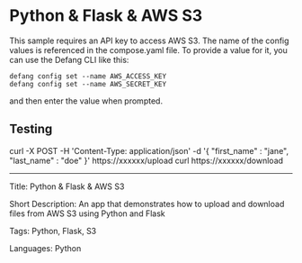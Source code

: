 # Python & Flask & AWS S3

This sample requires an API key to access AWS S3. The name of the config values is referenced in the compose.yaml file.
To provide a value for it, you can use the Defang CLI like this:

```
defang config set --name AWS_ACCESS_KEY
defang config set --name AWS_SECRET_KEY
```

and then enter the value when prompted.

## Testing

curl -X POST -H 'Content-Type: application/json' -d '{ "first_name" : "jane", "last_name" : "doe" }' https://xxxxxx/upload
curl https://xxxxxx/download

---

Title: Python & Flask & AWS S3

Short Description: An app that demonstrates how to upload and download files from AWS S3 using Python and Flask

Tags: Python, Flask, S3

Languages: Python
